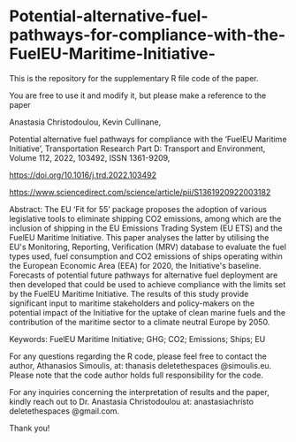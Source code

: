 # Potential-alternative-fuel-pathways-for-compliance-with-the-FuelEU-Maritime-Initiative-

This is the repository for the supplementary R file code of the paper.

You are free to use it and modify it, but please make a reference to the paper


Anastasia Christodoulou, Kevin Cullinane,

Potential alternative fuel pathways for compliance with the ‘FuelEU Maritime Initiative’,
Transportation Research Part D: Transport and Environment,
Volume 112,
2022,
103492,
ISSN 1361-9209,

https://doi.org/10.1016/j.trd.2022.103492

https://www.sciencedirect.com/science/article/pii/S1361920922003182


Abstract: The EU ‘Fit for 55’ package proposes the adoption of various legislative tools to eliminate shipping CO2 emissions, among which are the inclusion of shipping in the EU Emissions Trading System (EU ETS) and the FuelEU Maritime Initiative. This paper analyses the latter by utilising the EU's Monitoring, Reporting, Verification (MRV) database to evaluate the fuel types used, fuel consumption and CO2 emissions of ships operating within the European Economic Area (EEA) for 2020, the Initiative's baseline. Forecasts of potential future pathways for alternative fuel deployment are then developed that could be used to achieve compliance with the limits set by the FuelEU Maritime Initiative. The results of this study provide significant input to maritime stakeholders and policy-makers on the potential impact of the Initiative for the uptake of clean marine fuels and the contribution of the maritime sector to a climate neutral Europe by 2050.

Keywords: FuelEU Maritime Initiative; GHG; CO2; Emissions; Ships; EU

For any questions regarding the R code, please feel free to contact the author, Athanasios Simoulis, at: thanasis deletethespaces @simoulis.eu. Please note that the code author holds full responsibility for the code.

For any inquiries concerning the interpretation of results and the paper, kindly reach out to Dr. Anastasia Christodoulou at: anastasiachristo deletethespaces @gmail.com.

Thank you!
